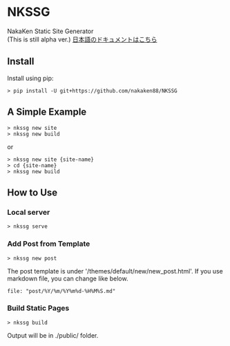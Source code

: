# NKSSG
NakaKen Static Site Generator  
(This is still alpha ver.)
[日本語のドキュメントはこちら](https://nkssg.nakaken88.com/ja/)


## Install

Install using pip:

```
> pip install -U git+https://github.com/nakaken88/NKSSG
```

## A Simple Example

```
> nkssg new site
> nkssg new build
```

or

```
> nkssg new site {site-name}
> cd {site-name}
> nkssg new build
```


## How to Use

### Local server

```
> nkssg serve
```

### Add Post from Template

```
> nkssg new post
```

The post template is under '/themes/default/new/new_post.html'. If you use markdown file, you can change like below.

```
file: "post/%Y/%m/%Y%m%d-%H%M%S.md"
```

### Build Static Pages

```
> nkssg build
```

Output will be in ./public/ folder.
